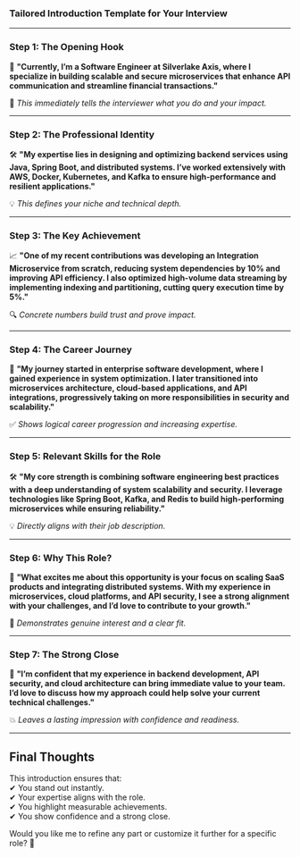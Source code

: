 ### **Tailored Introduction Template for Your Interview**

---

### **Step 1: The Opening Hook**
🚀 **"Currently, I’m a Software Engineer at Silverlake Axis, where I specialize in building scalable and secure microservices that enhance API communication and streamline financial transactions."**

💭 *This immediately tells the interviewer what you do and your impact.*

---

### **Step 2: The Professional Identity**
🛠 **"My expertise lies in designing and optimizing backend services using Java, Spring Boot, and distributed systems. I’ve worked extensively with AWS, Docker, Kubernetes, and Kafka to ensure high-performance and resilient applications."**

💡 *This defines your niche and technical depth.*

---

### **Step 3: The Key Achievement**
📈 **"One of my recent contributions was developing an Integration Microservice from scratch, reducing system dependencies by 10% and improving API efficiency. I also optimized high-volume data streaming by implementing indexing and partitioning, cutting query execution time by 5%."**

🔍 *Concrete numbers build trust and prove impact.*

---

### **Step 4: The Career Journey**
🔗 **"My journey started in enterprise software development, where I gained experience in system optimization. I later transitioned into microservices architecture, cloud-based applications, and API integrations, progressively taking on more responsibilities in security and scalability."**

✅ *Shows logical career progression and increasing expertise.*

---

### **Step 5: Relevant Skills for the Role**
🛠 **"My core strength is combining software engineering best practices with a deep understanding of system scalability and security. I leverage technologies like Spring Boot, Kafka, and Redis to build high-performing microservices while ensuring reliability."**

💡 *Directly aligns with their job description.*

---

### **Step 6: Why This Role?**
💼 **"What excites me about this opportunity is your focus on scaling SaaS products and integrating distributed systems. With my experience in microservices, cloud platforms, and API security, I see a strong alignment with your challenges, and I’d love to contribute to your growth."**

🎯 *Demonstrates genuine interest and a clear fit.*

---

### **Step 7: The Strong Close**
🎤 **"I’m confident that my experience in backend development, API security, and cloud architecture can bring immediate value to your team. I’d love to discuss how my approach could help solve your current technical challenges."**

💥 *Leaves a lasting impression with confidence and readiness.*

---

## **Final Thoughts**
This introduction ensures that:  
✔ You stand out instantly.  
✔ Your expertise aligns with the role.  
✔ You highlight measurable achievements.  
✔ You show confidence and a strong close.

Would you like me to refine any part or customize it further for a specific role? 🚀
